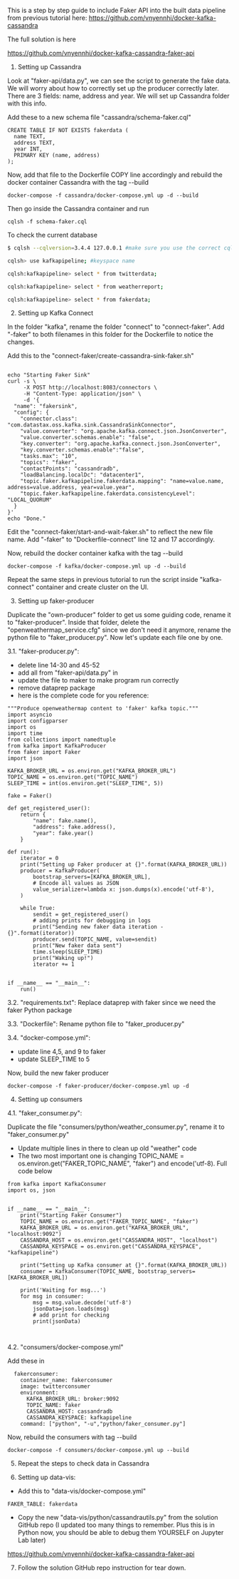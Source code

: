 This is a step by step guide to include Faker API into the built data pipeline from previous tutorial here: https://github.com/vnyennhi/docker-kafka-cassandra

The full solution is here

https://github.com/vnyennhi/docker-kafka-cassandra-faker-api


1.  Setting up Cassandra

Look at "faker-api/data.py", we can see the script to generate the fake data. We will worry about how to correctly set up the producer correctly later. There are 3 fields: name, address and year. We will set up Cassandra folder with this info.

Add these to a new schema file "cassandra/schema-faker.cql"

```
CREATE TABLE IF NOT EXISTS fakerdata (
  name TEXT,
  address TEXT,
  year INT,
  PRIMARY KEY (name, address)
);
```


Now, add that file to the Dockerfile COPY line accordingly and rebuild the docker container Cassandra with the tag --build

```
docker-compose -f cassandra/docker-compose.yml up -d --build
```

Then go inside the Cassandra container and run 

```
cqlsh -f schema-faker.cql
```

To check the current database

```bash
$ cqlsh --cqlversion=3.4.4 127.0.0.1 #make sure you use the correct cqlversion

cqlsh> use kafkapipeline; #keyspace name

cqlsh:kafkapipeline> select * from twitterdata;

cqlsh:kafkapipeline> select * from weatherreport;

cqlsh:kafkapipeline> select * from fakerdata;

```

2. Setting up Kafka Connect

In the folder "kafka", rename the folder "connect" to "connect-faker". Add "-faker" to both filenames in this folder for the Dockerfile to notice the changes.

Add this to the "connect-faker/create-cassandra-sink-faker.sh"

```

echo "Starting Faker Sink"
curl -s \
     -X POST http://localhost:8083/connectors \
     -H "Content-Type: application/json" \
     -d '{
  "name": "fakersink",
  "config": {
    "connector.class": "com.datastax.oss.kafka.sink.CassandraSinkConnector",
    "value.converter": "org.apache.kafka.connect.json.JsonConverter",
    "value.converter.schemas.enable": "false",  
    "key.converter": "org.apache.kafka.connect.json.JsonConverter",
    "key.converter.schemas.enable":"false",
    "tasks.max": "10",
    "topics": "faker",
    "contactPoints": "cassandradb",
    "loadBalancing.localDc": "datacenter1",
    "topic.faker.kafkapipeline.fakerdata.mapping": "name=value.name, address=value.address, year=value.year",
    "topic.faker.kafkapipeline.fakerdata.consistencyLevel": "LOCAL_QUORUM"
  }
}'
echo "Done."
```

Edit the "connect-faker/start-and-wait-faker.sh" to reflect the new file name. Add "-faker" to "Dockerfile-connect" line 12 and 17 accordingly.

Now, rebuild the docker container kafka with the tag --build

```
docker-compose -f kafka/docker-compose.yml up -d --build
```

Repeat the same steps in previous tutorial to run the script inside "kafka-connect" container and create cluster on the UI.

3. Setting up faker-producer

Duplicate the "own-producer" folder to get us some guiding code, rename it to "faker-producer". Inside that folder, delete the "openweathermap_service.cfg" since we don't need it anymore, rename the python file to "faker_producer.py". Now let's update each file one by one.

3.1. "faker-producer.py": 
- delete line 14-30 and 45-52
- add all from "faker-api/data.py" in
- update the file to maker to make program run correctly
- remove dataprep package
- here is the complete code for you reference:

```
"""Produce openweathermap content to 'faker' kafka topic."""
import asyncio
import configparser
import os
import time
from collections import namedtuple
from kafka import KafkaProducer
from faker import Faker
import json

KAFKA_BROKER_URL = os.environ.get("KAFKA_BROKER_URL")
TOPIC_NAME = os.environ.get("TOPIC_NAME")
SLEEP_TIME = int(os.environ.get("SLEEP_TIME", 5))

fake = Faker()

def get_registered_user():
    return {
        "name": fake.name(),
        "address": fake.address(),
        "year": fake.year()
    }

def run():
    iterator = 0
    print("Setting up Faker producer at {}".format(KAFKA_BROKER_URL))
    producer = KafkaProducer(
        bootstrap_servers=[KAFKA_BROKER_URL],
        # Encode all values as JSON
        value_serializer=lambda x: json.dumps(x).encode('utf-8'),
    )

    while True:
        sendit = get_registered_user()
        # adding prints for debugging in logs
        print("Sending new faker data iteration - {}".format(iterator))
        producer.send(TOPIC_NAME, value=sendit)
        print("New faker data sent")
        time.sleep(SLEEP_TIME)
        print("Waking up!")
        iterator += 1


if __name__ == "__main__":
    run()

```

3.2. "requirements.txt": 
Replace dataprep with faker since we need the faker Python package

3.3. "Dockerfile": 
Rename python file to "faker_producer.py"

3.4. "docker-compose.yml":
- update line 4,5, and 9 to faker
- update SLEEP_TIME to 5

Now, build the new faker producer

```
docker-compose -f faker-producer/docker-compose.yml up -d
```

4. Setting up consumers

4.1. "faker_consumer.py": 

Duplicate the file "consumers/python/weather_consumer.py", rename it to "faker_consumer.py"

- Update multiple lines in there to clean up old "weather" code
- The two most important one is changing TOPIC_NAME = os.environ.get("FAKER_TOPIC_NAME", "faker") and encode('utf-8). Full code below

```
from kafka import KafkaConsumer
import os, json


if __name__ == "__main__":
    print("Starting Faker Consumer")
    TOPIC_NAME = os.environ.get("FAKER_TOPIC_NAME", "faker")
    KAFKA_BROKER_URL = os.environ.get("KAFKA_BROKER_URL", "localhost:9092")
    CASSANDRA_HOST = os.environ.get("CASSANDRA_HOST", "localhost")
    CASSANDRA_KEYSPACE = os.environ.get("CASSANDRA_KEYSPACE", "kafkapipeline")

    print("Setting up Kafka consumer at {}".format(KAFKA_BROKER_URL))
    consumer = KafkaConsumer(TOPIC_NAME, bootstrap_servers=[KAFKA_BROKER_URL])
    
    print('Waiting for msg...')
    for msg in consumer:
        msg = msg.value.decode('utf-8')
        jsonData=json.loads(msg)
        # add print for checking
        print(jsonData)
  
  
```

4.2. "consumers/docker-compose.yml"

Add these in

```
  fakerconsumer:
    container_name: fakerconsumer
    image: twitterconsumer
    environment:
      KAFKA_BROKER_URL: broker:9092
      TOPIC_NAME: faker
      CASSANDRA_HOST: cassandradb
      CASSANDRA_KEYSPACE: kafkapipeline
    command: ["python", "-u","python/faker_consumer.py"]
```

Now, rebuild the consumers with tag --build

```
docker-compose -f consumers/docker-compose.yml up --build
```

5. Repeat the steps to check data in Cassandra

6. Setting up data-vis:

- Add this to "data-vis/docker-compose.yml"

```
FAKER_TABLE: fakerdata
```

- Copy the new "data-vis/python/cassandrautils.py" from the solution GitHub repo (I updated too many things to remember. Plus this is in Python now, you should be able to debug them YOURSELF on Jupyter Lab later)

https://github.com/vnyennhi/docker-kafka-cassandra-faker-api

7. Follow the solution GitHub repo instruction for tear down.